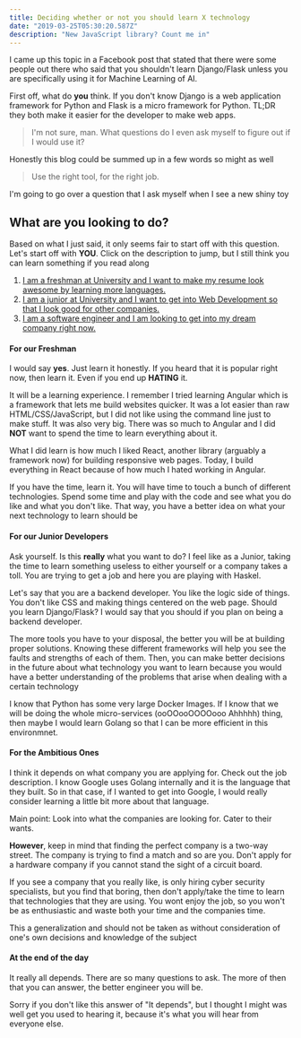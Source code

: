 ```yaml
---
title: Deciding whether or not you should learn X technology
date: "2019-03-25T05:30:20.587Z"
description: "New JavaScript library? Count me in"
---
```


I came up this topic in a Facebook post that stated that there were some people out there who
said that you shouldn't learn Django/Flask unless you are specifically using it for Machine Learning
of AI.

First off, what do **you** think. If you don't know Django is a web application framework for Python and Flask
is a micro framework for Python. TL;DR they both make it easier for the developer to make web apps.

> I'm not sure, man. What questions do I even ask myself to figure out if I would use it?

Honestly this blog could be summed up in a few words so might as well

> Use the right tool, for the right job.

I'm going to go over a question that I ask myself when I see a new shiny toy

## What are you looking to do?
Based on what I just said, it only seems fair to start off with this question. Let's start off with **YOU**.
Click on the description to jump, but I still think you can learn something if you read along
1. [I am a freshman at University and I want to make my resume look awesome by learning more languages.](#for-our-freshman)
2. [I am a junior at University and I want to get into Web Development so that I look good for other companies.](#for-our-junior-developers)
3. [I am a software engineer and I am looking to get into my dream company right now.](#for-the-ambitious-ones)

#### For our Freshman
I would say **yes**. Just learn it honestly. If you heard that it is popular right now,
then learn it. Even if you end up **HATING** it.

It will be a learning experience. I remember I tried learning Angular
which is a framework that lets me build websites quicker. It was a lot easier than raw HTML/CSS/JavaScript, but I did
not like using the command line just to make stuff. It was also very big. There was so much to Angular and I did
**NOT** want to spend the time to learn everything about it.

What I did learn is how much I liked React, another
library (arguably a framework now) for building responsive web pages. Today, I build everything in React because of
how much I hated working in Angular.

If you have the time, learn it. You will have time to touch a bunch of different technologies. Spend some time and
play with the code and see what you do like and what you don't like. That way, you have a better idea on what your
next technology to learn should be

#### For our Junior Developers
Ask yourself. Is this **really** what you want to do? I feel like as a Junior, taking the time to learn something useless
to either yourself or a company takes a toll. You are trying to get a job and here you are playing with Haskel.

Let's say that you are a backend developer. You like the logic side of things. You don't like CSS and making things
centered on the web page. Should you learn Django/Flask? I would say that you should if you plan on being a backend
developer.

The more tools you have to your disposal, the better you will be at building proper solutions. Knowing these different
frameworks will help you see the faults and strengths of each of them. Then, you can make better decisions in the future
about what technology you want to learn because you would have a better understanding of the problems that arise
when dealing with a certain technology

I know that Python has some very large Docker Images. If I know that we will be doing the whole micro-services (ooOOooOOOOooo Ahhhhh)
thing, then maybe I would learn Golang so that I can be more efficient in this environmnet.

#### For the Ambitious Ones
I think it depends on what company you are applying for. Check out the job description. I know Google uses Golang
internally and it is the language that they built. So in that case, if I wanted to get into Google, I would really
consider learning a little bit more about that language.

Main point: Look into what the companies are looking for. Cater to their wants.

**However**, keep in mind that finding the perfect company is a two-way street. The company is trying
to find a match and so are you. Don't apply for a hardware company if you cannot stand the sight of a
circuit board.

If you see a company that you really like, is only hiring cyber security specialists, but you find that boring,
then don't apply/take the time to learn that technologies that they are using. You wont enjoy the job, so you
won't be as enthusiastic and waste both your time and the companies time.

This a generalization and should not be taken as without consideration of one's own decisions and knowledge of
the subject


#### At the end of the day
It really all depends. There are so many questions to ask. The more of then that you can answer, the better
engineer you will be.

Sorry if you don't like this answer of "It depends", but I thought I might was well
get you used to hearing it, because it's what you will hear from everyone else.


